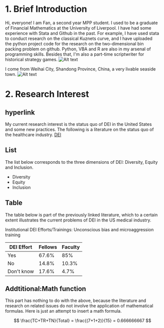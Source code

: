 # 1. Brief Introduction

Hi, everyone! I am Fan, a second year MPP student. I used to be a graduate of Financial Mathematics at the University of Liverpool. I have had some experience with Stata and Github in the past. For example, I have used stata to conduct research on the classical Kuznets curve, and I have uploaded the python project code for the research on the two-dimensional bin packing problem on github. Python, VBA and R are also in my arsenal of programming skills. Besides that, I'm also a part-time scriptwriter for historical strategy games. ![Alt text](/Users/liufan/Desktop/ppol768-spring23/Individual%20Assignments/Fan%20Liu/week-02/5111665681980_.pic.jpg)

I come from Weihai City, Shandong Province, China, a very livable seaside town. ![Alt text](/Users/liufan/Desktop/ppol768-spring23/Individual%20Assignments/Fan%20Liu/week-02/WechatIMG616.jpeg)

# 2. Research Interest

## hyperlink

My current research interest is the status quo of DEI in the United States and some new practices. The following is a literature on the status quo of the healthcare industry. [DEI](https://www.sciencedirect.com/science/article/pii/S1530891X22005997?via%3Dihub)

## List

The list below corresponds to the three dimensions of DEI: Diversity, Equity and Inclusion.

-   Diversity
-   Equity
-   Inclusion

## Table

The table below is part of the previously linked literature, which to a certain extent illustrates the current problems of DEI in the US medical industry.

Institutional DEI Efforts/Trainings: Unconscious bias and microaggression training

| DEI Effort | Fellows | Faculty |
|------------|---------|---------|
| Yes        | 67.6%   | 85%     |
| No         | 14.8%   | 10.3%   |
| Don't know | 17.6%   | 4.7%    |

## Addtitional:Math function

This part has nothing to do with the above, because the literature and research on related issues do not involve the application of mathematical formulas. Here is just an attempt to insert a math formula.

$$
\frac{TC+TR+TN}{Total} = \frac{(7+1+2)}{15} = 0.666666667
$$
